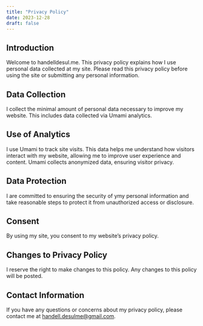 ```yaml
---
title: "Privacy Policy"
date: 2023-12-28
draft: false
---
```


## Introduction

Welcome to handelldesul.me. This privacy policy explains how I use personal data collected at my site. Please read this privacy policy before using the site or submitting any personal information.

## Data Collection

I collect the minimal amount of personal data necessary to improve my website. This includes data collected via Umami analytics.

## Use of Analytics

I use Umami to track site visits. This data helps me understand how visitors interact with my website, allowing me to improve user experience and content. Umami collects anonymized data, ensuring visitor privacy.

## Data Protection

I are committed to ensuring the security of ymy personal information and take reasonable steps to protect it from unauthorized access or disclosure.

## Consent

By using my site, you consent to my website’s privacy policy.

## Changes to Privacy Policy

I reserve the right to make changes to this policy. Any changes to this policy will be posted.

## Contact Information

If you have any questions or concerns about my privacy policy, please contact me at handell.desulme@gmail.com.
